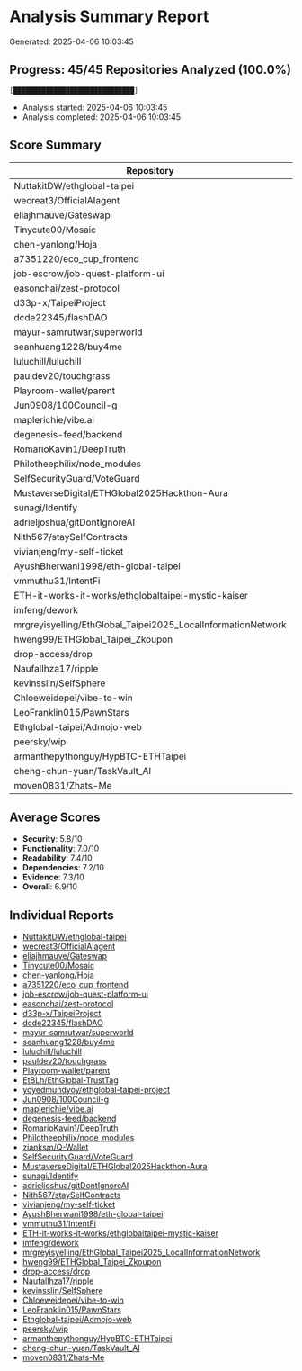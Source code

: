 # Analysis Summary Report

Generated: 2025-04-06 10:03:45

## Progress: 45/45 Repositories Analyzed (100.0%)
```
[██████████████████████████████]
```

- Analysis started: 2025-04-06 10:03:45
- Analysis completed: 2025-04-06 10:03:45

## Score Summary

| Repository | Security | Functionality | Readability | Dependencies | Evidence | Overall |
|------------|----------|--------------|-------------|--------------|----------|----------|
| NuttakitDW/ethglobal-taipei | 6.0/10 | 7.5/10 | 7.0/10 | 6.5/10 | 8.0/10 | 6.9/10 |
| wecreat3/OfficialAIagent | 3.0/10 | 5.0/10 | 4.0/10 | 6.0/10 | 6.0/10 | 4.8/10 |
| eliajhmauve/Gateswap | 5.5/10 | 7.0/10 | 8.0/10 | 7.5/10 | 7.5/10 | 6.9/10 |
| Tinycute00/Mosaic | 6.5/10 | 7.8/10 | 8.0/10 | 7.5/10 | 7.7/10 | 7.4/10 |
| chen-yanlong/Hoja | 6.5/10 | 7.0/10 | 8.0/10 | 7.5/10 | 7.5/10 | 7.2/10 |
| a7351220/eco_cup_frontend | 6.0/10 | 7.5/10 | 8.0/10 | 8.0/10 | 7.5/10 | 7.2/10 |
| job-escrow/job-quest-platform-ui | 5.5/10 | 7.0/10 | 7.5/10 | 7.0/10 | 7.0/10 | 6.8/10 |
| easonchai/zest-protocol | 6.0/10 | 7.5/10 | 7.0/10 | 8.0/10 | 7.5/10 | 7.2/10 |
| d33p-x/TaipeiProject | 6.5/10 | 7.0/10 | 7.5/10 | 8.0/10 | 7.5/10 | 7.3/10 |
| dcde22345/flashDAO | 4.0/10 | 5.0/10 | 6.5/10 | 7.0/10 | 5.5/10 | 5.6/10 |
| mayur-samrutwar/superworld | 6.5/10 | 7.0/10 | 7.5/10 | 7.0/10 | 7.5/10 | 7.1/10 |
| seanhuang1228/buy4me | 6.5/10 | 7.8/10 | 8.0/10 | 7.5/10 | 8.2/10 | 7.5/10 |
| luluchill/luluchill | 6.5/10 | 7.5/10 | 8.0/10 | 8.5/10 | 8.0/10 | 7.6/10 |
| pauldev20/touchgrass | 6.5/10 | 7.5/10 | 8.0/10 | 7.0/10 | 8.0/10 | 7.4/10 |
| Playroom-wallet/parent | 5.0/10 | 7.0/10 | 7.5/10 | 8.0/10 | 7.0/10 | 6.9/10 |
| Jun0908/100Council-g | 6.5/10 | 7.8/10 | 7.0/10 | 7.5/10 | 8.0/10 | 7.3/10 |
| maplerichie/vibe.ai | 6.5/10 | 7.5/10 | 8.0/10 | 7.0/10 | 8.0/10 | 7.4/10 |
| degenesis-feed/backend | 4.0/10 | 5.0/10 | 6.0/10 | 4.0/10 | 4.0/10 | 4.6/10 |
| RomarioKavin1/DeepTruth | 4.0/10 | 5.0/10 | 6.0/10 | 5.0/10 | 6.0/10 | 5.2/10 |
| Philotheephilix/node_modules | 6.0/10 | 7.0/10 | 7.5/10 | 8.0/10 | 7.0/10 | 7.1/10 |
| SelfSecurityGuard/VoteGuard | 6.0/10 | 7.5/10 | 7.0/10 | 7.0/10 | 8.0/10 | 7.1/10 |
| MustaverseDigital/ETHGlobal2025Hackthon-Aura | 6.0/10 | 7.0/10 | 8.0/10 | 7.5/10 | 7.5/10 | 7.0/10 |
| sunagi/Identify | 5.0/10 | 6.5/10 | 7.5/10 | 8.0/10 | 7.0/10 | 6.6/10 |
| adrieljoshua/gitDontIgnoreAI | 6.0/10 | 7.5/10 | 7.0/10 | 7.0/10 | 7.5/10 | 7.0/10 |
| Nith567/staySelfContracts | 6.5/10 | 7.5/10 | 7.0/10 | 8.0/10 | 7.5/10 | 7.3/10 |
| vivianjeng/my-self-ticket | 6.5/10 | 7.5/10 | 8.0/10 | 8.5/10 | 8.0/10 | 7.6/10 |
| AyushBherwani1998/eth-global-taipei | 5.5/10 | 7.0/10 | 7.5/10 | 7.0/10 | 7.0/10 | 6.8/10 |
| vmmuthu31/IntentFi | 6.5/10 | 7.8/10 | 8.0/10 | 7.5/10 | 8.2/10 | 7.5/10 |
| ETH-it-works-it-works/ethglobaltaipei-mystic-kaiser | 5.0/10 | 6.0/10 | 7.0/10 | 6.0/10 | 6.5/10 | 6.1/10 |
| imfeng/dework | 7.0/10 | 8.5/10 | 8.0/10 | 8.0/10 | 8.0/10 | 7.9/10 |
| mrgreyisyelling/EthGlobal_Taipei2025_LocalInformationNetwork | 5.0/10 | 6.5/10 | 7.0/10 | 7.5/10 | 7.0/10 | 6.6/10 |
| hweng99/ETHGlobal_Taipei_Zkoupon | 6.5/10 | 7.8/10 | 8.2/10 | 8.0/10 | 7.5/10 | 7.4/10 |
| drop-access/drop | 5.5/10 | 7.0/10 | 7.5/10 | 8.0/10 | 7.0/10 | 6.9/10 |
| NaufalIhza17/ripple | 2.0/10 | 3.0/10 | 4.0/10 | 3.0/10 | 4.0/10 | 3.2/10 |
| kevinsslin/SelfSphere | 6.5/10 | 7.8/10 | 8.2/10 | 8.5/10 | 8.0/10 | 7.7/10 |
| Chloeweidepei/vibe-to-win | 6.0/10 | 7.5/10 | 8.0/10 | 8.5/10 | 8.0/10 | 7.6/10 |
| LeoFranklin015/PawnStars | 6.0/10 | 7.0/10 | 7.5/10 | 7.0/10 | 7.5/10 | 7.0/10 |
| Ethglobal-taipei/Admojo-web | 6.5/10 | 7.8/10 | 8.0/10 | 7.0/10 | 8.2/10 | 7.4/10 |
| peersky/wip | 6.5/10 | 7.8/10 | 8.0/10 | 7.5/10 | 8.2/10 | 7.5/10 |
| armanthepythonguy/HypBTC-ETHTaipei | 5.5/10 | 6.5/10 | 7.0/10 | 6.0/10 | 7.0/10 | 6.4/10 |
| cheng-chun-yuan/TaskVault_AI | 6.5/10 | 7.8/10 | 8.0/10 | 7.5/10 | 8.2/10 | 7.6/10 |
| moven0831/Zhats-Me | 6.5/10 | 8.0/10 | 8.5/10 | 9.0/10 | 7.5/10 | 7.9/10 |

## Average Scores

- **Security**: 5.8/10
- **Functionality**: 7.0/10
- **Readability**: 7.4/10
- **Dependencies**: 7.2/10
- **Evidence**: 7.3/10
- **Overall**: 6.9/10

## Individual Reports

- [NuttakitDW/ethglobal-taipei](./NuttakitDW-ethglobal-taipei-analysis.md)
- [wecreat3/OfficialAIagent](./wecreat3-OfficialAIagent-analysis.md)
- [eliajhmauve/Gateswap](./eliajhmauve-Gateswap-analysis.md)
- [Tinycute00/Mosaic](./Tinycute00-Mosaic-analysis.md)
- [chen-yanlong/Hoja](./chen-yanlong-Hoja-analysis.md)
- [a7351220/eco_cup_frontend](./a7351220-eco_cup_frontend-analysis.md)
- [job-escrow/job-quest-platform-ui](./job-escrow-job-quest-platform-ui-analysis.md)
- [easonchai/zest-protocol](./easonchai-zest-protocol-analysis.md)
- [d33p-x/TaipeiProject](./d33p-x-TaipeiProject-analysis.md)
- [dcde22345/flashDAO](./dcde22345-flashDAO-analysis.md)
- [mayur-samrutwar/superworld](./mayur-samrutwar-superworld-analysis.md)
- [seanhuang1228/buy4me](./seanhuang1228-buy4me-analysis.md)
- [luluchill/luluchill](./luluchill-luluchill-analysis.md)
- [pauldev20/touchgrass](./pauldev20-touchgrass-analysis.md)
- [Playroom-wallet/parent](./Playroom-wallet-parent-analysis.md)
- [EtBLh/EthGlobal-TrustTag](./EtBLh-EthGlobal-TrustTag-analysis.md)
- [yoyedmundyoy/ethglobal-taipei-project](./yoyedmundyoy-ethglobal-taipei-project-analysis.md)
- [Jun0908/100Council-g](./Jun0908-100Council-g-analysis.md)
- [maplerichie/vibe.ai](./maplerichie-vibe.ai-analysis.md)
- [degenesis-feed/backend](./degenesis-feed-backend-analysis.md)
- [RomarioKavin1/DeepTruth](./RomarioKavin1-DeepTruth-analysis.md)
- [Philotheephilix/node_modules](./Philotheephilix-node_modules-analysis.md)
- [zianksm/Q-Wallet](./zianksm-Q-Wallet-analysis.md)
- [SelfSecurityGuard/VoteGuard](./SelfSecurityGuard-VoteGuard-analysis.md)
- [MustaverseDigital/ETHGlobal2025Hackthon-Aura](./MustaverseDigital-ETHGlobal2025Hackthon-Aura-analysis.md)
- [sunagi/Identify](./sunagi-Identify-analysis.md)
- [adrieljoshua/gitDontIgnoreAI](./adrieljoshua-gitDontIgnoreAI-analysis.md)
- [Nith567/staySelfContracts](./Nith567-staySelfContracts-analysis.md)
- [vivianjeng/my-self-ticket](./vivianjeng-my-self-ticket-analysis.md)
- [AyushBherwani1998/eth-global-taipei](./AyushBherwani1998-eth-global-taipei-analysis.md)
- [vmmuthu31/IntentFi](./vmmuthu31-IntentFi-analysis.md)
- [ETH-it-works-it-works/ethglobaltaipei-mystic-kaiser](./ETH-it-works-it-works-ethglobaltaipei-mystic-kaiser-analysis.md)
- [imfeng/dework](./imfeng-dework-analysis.md)
- [mrgreyisyelling/EthGlobal_Taipei2025_LocalInformationNetwork](./mrgreyisyelling-EthGlobal_Taipei2025_LocalInformationNetwork-analysis.md)
- [hweng99/ETHGlobal_Taipei_Zkoupon](./hweng99-ETHGlobal_Taipei_Zkoupon-analysis.md)
- [drop-access/drop](./drop-access-drop-analysis.md)
- [NaufalIhza17/ripple](./NaufalIhza17-ripple-analysis.md)
- [kevinsslin/SelfSphere](./kevinsslin-SelfSphere-analysis.md)
- [Chloeweidepei/vibe-to-win](./Chloeweidepei-vibe-to-win-analysis.md)
- [LeoFranklin015/PawnStars](./LeoFranklin015-PawnStars-analysis.md)
- [Ethglobal-taipei/Admojo-web](./Ethglobal-taipei-Admojo-web-analysis.md)
- [peersky/wip](./peersky-wip-analysis.md)
- [armanthepythonguy/HypBTC-ETHTaipei](./armanthepythonguy-HypBTC-ETHTaipei-analysis.md)
- [cheng-chun-yuan/TaskVault_AI](./cheng-chun-yuan-TaskVault_AI-analysis.md)
- [moven0831/Zhats-Me](./moven0831-Zhats-Me-analysis.md)
